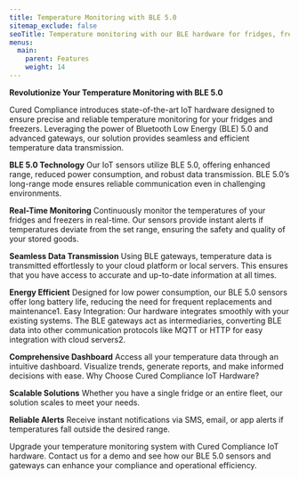 ```yaml
---
title: Temperature Monitoring with BLE 5.0
sitemap_exclude: false
seoTitle: Temperature monitoring with our BLE hardware for fridges, freezers and display cabinets
menus:
  main:
    parent: Features
    weight: 14
---
```


**Revolutionize Your Temperature Monitoring with BLE 5.0**

Cured Compliance introduces state-of-the-art IoT hardware designed to ensure precise and reliable temperature monitoring for your fridges and freezers. Leveraging the power of Bluetooth Low Energy (BLE) 5.0 and advanced gateways, our solution provides seamless and efficient temperature data transmission.

**BLE 5.0 Technology**
Our IoT sensors utilize BLE 5.0, offering enhanced range, reduced power consumption, and robust data transmission. BLE 5.0’s long-range mode ensures reliable communication even in challenging environments.

**Real-Time Monitoring**
Continuously monitor the temperatures of your fridges and freezers in real-time. Our sensors provide instant alerts if temperatures deviate from the set range, ensuring the safety and quality of your stored goods.

**Seamless Data Transmission**
Using BLE gateways, temperature data is transmitted effortlessly to your cloud platform or local servers. This ensures that you have access to accurate and up-to-date information at all times.

**Energy Efficient**
Designed for low power consumption, our BLE 5.0 sensors offer long battery life, reducing the need for frequent replacements and maintenance1.
Easy Integration: Our hardware integrates smoothly with your existing systems. The BLE gateways act as intermediaries, converting BLE data into other communication protocols like MQTT or HTTP for easy integration with cloud servers2.

**Comprehensive Dashboard** 
Access all your temperature data through an intuitive dashboard. Visualize trends, generate reports, and make informed decisions with ease.
Why Choose Cured Compliance IoT Hardware?

**Scalable Solutions**
Whether you have a single fridge or an entire fleet, our solution scales to meet your needs.

**Reliable Alerts**
Receive instant notifications via SMS, email, or app alerts if temperatures fall outside the desired range.

Upgrade your temperature monitoring system with Cured Compliance IoT hardware. Contact us for a demo and see how our BLE 5.0 sensors and gateways can enhance your compliance and operational efficiency.